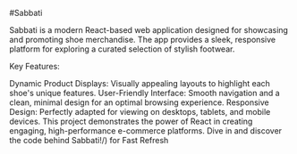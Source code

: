 #Sabbati

Sabbati is a modern React-based web application designed for showcasing and promoting shoe merchandise. The app provides a sleek, responsive platform for exploring a curated selection of stylish footwear.

Key Features:

Dynamic Product Displays: Visually appealing layouts to highlight each shoe's unique features.
User-Friendly Interface: Smooth navigation and a clean, minimal design for an optimal browsing experience.
Responsive Design: Perfectly adapted for viewing on desktops, tablets, and mobile devices.
This project demonstrates the power of React in creating engaging, high-performance e-commerce platforms. Dive in and discover the code behind Sabbati!/) for Fast Refresh
